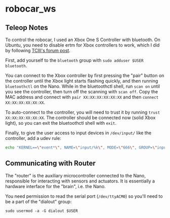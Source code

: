 # robocar\_ws

## Teleop Notes

To control the robocar, I used an Xbox One S Controller with bluetooth. On Ubuntu, you need to disable ertm for Xbox controllers to work, which I did by following [TCIII's forum post](https://forums.developer.nvidia.com/t/disabling-ertm-permanently-in-jetpack-4-4-ubuntu-18-04-on-nano-4gb/159567).

First, add yourself to the `bluetooth` group with `sudo adduser $USER bluetooth`.

You can connect to the Xbox controller by first pressing the "pair" button on the controller until the Xbox light starts flashing quickly, and then running `bluetoothctl` on the Nano. While in the bluetoothctl shell, run `scan on` until you see the controller, then turn off the scanning with `scan off`. Copy the MAC address and connect with `pair XX:XX:XX:XX:XX:XX` and then `connect XX:XX:XX:XX:XX:XX`.

To auto-connect to the controller, you will need to trust it by running `trust XX:XX:XX:XX:XX:XX`. The controller should be connected now (solid Xbox light), so you can exit the bluetoothctl shell with `exit`.

Finally, to give the user access to input devices in `/dev/input/` like the controller, add a udev rule:
```bash
echo "KERNEL==\"event*\", NAME=\"input/%k\", MODE=\"666\", GROUP=\"input\"" | sudo tee -a /etc/udev/rules.d/99-input.rules
```

## Communicating with Router

The "router" is the auxiliary microcontroller connected to the Nano, responsible for interacting with sensors and actuators. It is essentially a hardware interface for the "brain", i.e. the Nano.

You need permission to read the serial port (`/dev/ttyACM0`) so you'll need to be a part of the "dialout" group:
```
sudo usermod -a -G dialout $USER
```
